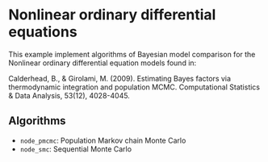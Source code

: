 # Nonlinear ordinary differential equations

This example implement algorithms of Bayesian model comparison for the
Nonlinear ordinary differential equation models found in:

Calderhead, B., & Girolami, M. (2009). Estimating Bayes factors via
thermodynamic integration and population MCMC. Computational Statistics & Data
Analysis, 53(12), 4028-4045.

## Algorithms

- `node_pmcmc`: Population Markov chain Monte Carlo
- `node_smc`: Sequential Monte Carlo
